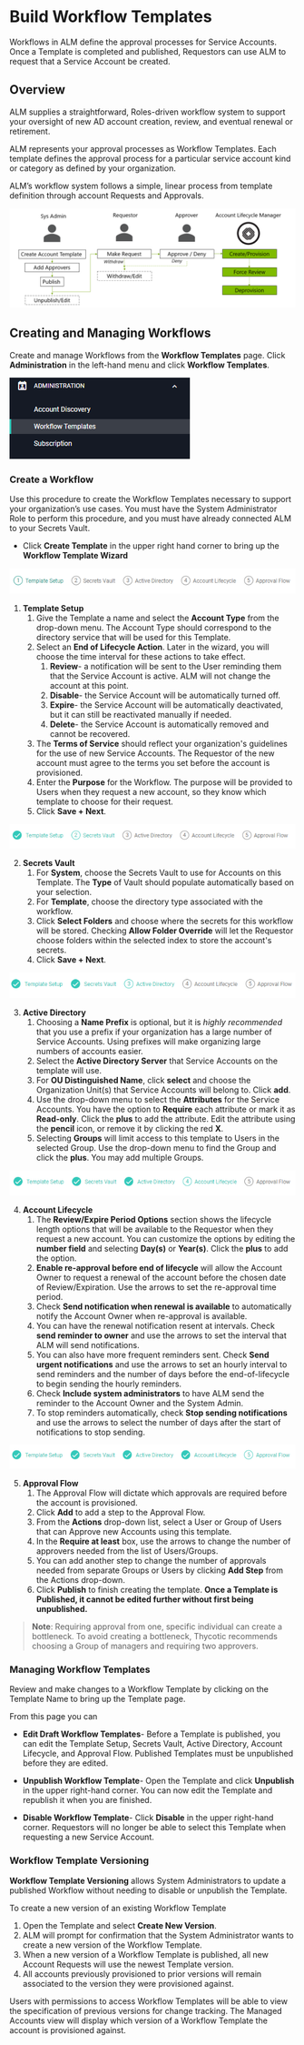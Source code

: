 ﻿[title]: # (Workflow Templates)
[tags]: # (Account Lifecycle Manager,ALM,Active Directory,)
[priority]: # (5170)

# Build Workflow Templates

Workflows in ALM define the approval processes for Service Accounts. Once a Template is completed and published, Requestors can use ALM to request that a Service Account be created.

## Overview

ALM supplies a straightforward, Roles-driven workflow system to support your oversight of new AD account creation, review, and eventual renewal or retirement.

ALM represents your approval processes as Workflow Templates. Each template defines the approval process for a particular service account kind or category as defined by your organization.

ALM’s workflow system follows a simple, linear process from template definition through account Requests and Approvals.

![Workflow Process](images/workflow-process.png)

## Creating and Managing Workflows

Create and manage Workflows from the **Workflow Templates** page. Click **Administration** in the left-hand menu and click **Workflow Templates**.

![workflownav](images/workflow-nav-menu.png)

### Create a Workflow

Use this procedure to create the Workflow Templates necessary to support your organization’s use cases. You must have the System Administrator Role to perform this procedure, and you must have already connected ALM to your Secrets Vault.

* Click **Create Template** in the upper right hand corner to bring up the **Workflow Template Wizard**

![workflowstep1](images/workflow-wizard-step1.png)

1. **Template Setup**
    1. Give the Template a name and select the **Account Type** from the drop-down menu. The Account Type should correspond to the directory service that will be used for this Template.
    2. Select an **End of Lifecycle Action**. Later in the wizard, you will choose the time interval for these actions to take effect.
        1. **Review**- a notification will be sent to the User reminding them that the Service Account is active. ALM will not change the account at this point.
        2. **Disable**- the Service Account will be automatically turned off.
        3. **Expire**- the Service Account will be automatically deactivated, but it can still be reactivated manually if needed.
        4. **Delete**- the Service Account is automatically removed and cannot be recovered.
    1. The **Terms of Service** should reflect your organization's guidelines for the use of new Service Accounts. The Requestor of the new account must agree to the terms you set before the account is provisioned.
    1. Enter the **Purpose** for the Workflow. The purpose will be provided to Users when they request a new account, so they know which template to choose for their request.
    1. Click **Save + Next**.
  
![workflowstep2](images/workflow-wizard-step2.png)

2. **Secrets Vault** 
    1. For **System**, choose the Secrets Vault to use for Accounts on this Template. The **Type** of Vault should populate automatically based on your selection.
    2. For **Template**, choose the directory type associated with the workflow.
    3. Click **Select Folders** and choose where the secrets for this workflow will be stored. Checking **Allow Folder Override** will let the Requestor choose folders within the selected index to store the account's secrets.
    4. Click **Save + Next**.

![workflowstep3](images/workflow-wizard-step3.png)

3. **Active Directory**
    1. Choosing a **Name Prefix** is optional, but it is *highly recommended* that you use a prefix if your organization has a large number of Service Accounts. Using prefixes will make organizing large numbers of accounts easier.
    2. Select the **Active Directory Server** that Service Accounts on the template will use.
    3. For **OU Distinguished Name**, click **select** and choose the Organization Unit(s) that Service Accounts will belong to. Click **add**.
    1. Use the drop-down menu to select the **Attributes** for the Service Accounts. You have the option to **Require** each attribute or mark it as **Read-only**. Click the **plus** to add the attribute. Edit the attribute using the **pencil** icon, or remove it by clicking the red **X**.
    1. Selecting **Groups** will limit access to this template to Users in the selected Group. Use the drop-down menu to find the Group and click the **plus**. You may add multiple Groups.

![workflowstep4](images/workflow-wizard-step4.png)
    
4. **Account Lifecycle**
    1. The **Review/Expire Period Options** section shows the lifecycle length options that will be available to the Requestor when they request a new account. You can customize the options by editing the **number field** and selecting **Day(s)** or **Year(s)**. Click the **plus** to add the option.
    1. **Enable re-approval before end of lifecycle** will allow the Account Owner to request a renewal of the account before the chosen date of Review/Expiration. Use the arrows to set the re-approval time period.
    1. Check **Send notification when renewal is available** to automatically notify the Account Owner when re-approval is available.
    1. You can have the renewal notification resent at intervals. Check **send reminder to owner** and use the arrows to set the interval that ALM will send notifications.
    1. You can also have more frequent reminders sent. Check **Send urgent notifications** and use the arrows to set an hourly interval to send reminders and the number of days before the end-of-lifecycle to begin sending the hourly reminders.
    1. Check **Include system administrators** to have ALM send the reminder to the Account Owner and the System Admin.
    1. To stop reminders automatically, check **Stop sending notifications** and use the arrows to select the number of days after the start of notifications to stop sending.
    
![workflowstep5](images/workflow-wizard-step5.png)

5. **Approval Flow**
    1. The Approval Flow will dictate which approvals are required before the account is provisioned. 
    1. Click **Add** to add a step to the Approval Flow.
    1. From the **Actions** drop-down list, select a User or Group of Users that can Approve new Accounts using this template.
    1. In the **Require at least** box, use the arrows to change the number of approvers needed from the list of Users/Groups. 
    1. You can add another step to change the number of approvals needed from separate Groups or Users by clicking **Add Step** from the Actions drop-down.
    1. Click **Publish** to finish creating the template. **Once a Template is Published, it cannot be edited further without first being unpublished.**

> **Note**: Requiring approval from one, specific individual can create a bottleneck. To avoid creating a bottleneck, Thycotic recommends choosing a Group of managers and requiring two approvers.

### Managing Workflow Templates

Review and make changes to a Workflow Template by clicking on the Template Name to bring up the Template page. 

From this page you can

* **Edit Draft Workflow Templates**- Before a Template is published, you can edit the Template Setup, Secrets Vault, Active Directory, Account Lifecycle, and Approval Flow. Published Templates must be unpublished before they are edited.

* **Unpublish Workflow Template**- Open the Template and click **Unpublish** in the upper right-hand corner. You can now edit the Template and republish it when you are finished.

* **Disable Workflow Template**- Click **Disable** in the upper right-hand corner. Requestors will no longer be able to select this Template when requesting a new Service Account.

### Workflow Template Versioning

**Workflow Template Versioning** allows System Administrators to update a published Workflow without needing to disable or unpublish the Template.

To create a new version of an existing Workflow Template

1. Open the Template and select **Create New Version**.
1. ALM will prompt for confirmation that the System Administrator wants to create a new version of the Workflow Template.
1. When a new version of a Workflow Template is published, all new Account Requests will use the newest Template version.
1. All accounts previously provisioned to prior versions will remain associated to the version they were provisioned against.

Users with permissions to access Workflow Templates will be able to view the specification of previous versions for change tracking. The Managed Accounts view will display which version of a Workflow Template the account is provisioned against.